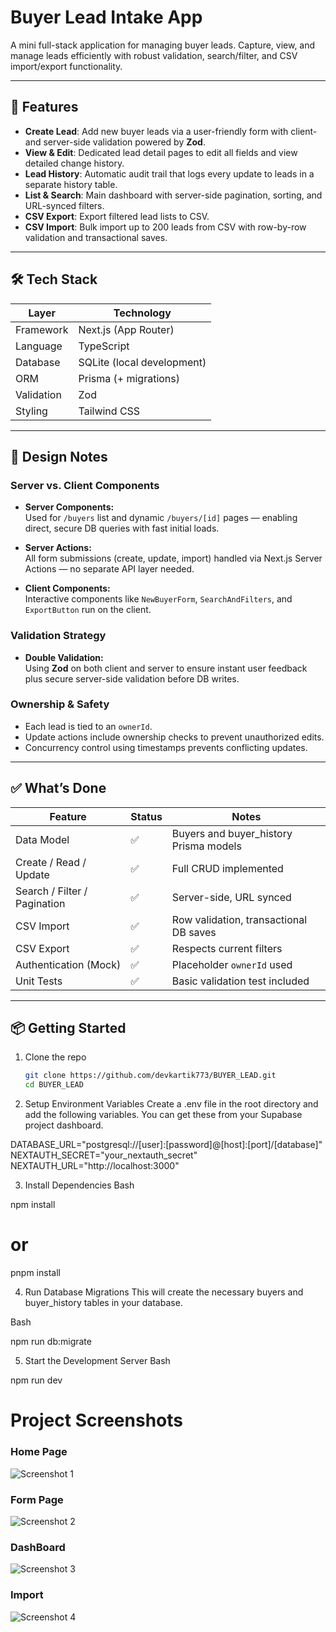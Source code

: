 # Buyer Lead Intake App

A mini full-stack application for managing buyer leads. Capture, view, and manage leads efficiently with robust validation, search/filter, and CSV import/export functionality.

---

## 🚀 Features

- **Create Lead**: Add new buyer leads via a user-friendly form with client- and server-side validation powered by **Zod**.
- **View & Edit**: Dedicated lead detail pages to edit all fields and view detailed change history.
- **Lead History**: Automatic audit trail that logs every update to leads in a separate history table.
- **List & Search**: Main dashboard with server-side pagination, sorting, and URL-synced filters.
- **CSV Export**: Export filtered lead lists to CSV.
- **CSV Import**: Bulk import up to 200 leads from CSV with row-by-row validation and transactional saves.

---

## 🛠️ Tech Stack

| Layer       | Technology                      |
|-------------|--------------------------------|
| Framework   | Next.js (App Router)            |
| Language    | TypeScript                     |
| Database    | SQLite (local development)      |
| ORM         | Prisma (+ migrations)           |
| Validation  | Zod                            |
| Styling     | Tailwind CSS                   |

---

## 🎨 Design Notes

### Server vs. Client Components
- **Server Components:**  
  Used for `/buyers` list and dynamic `/buyers/[id]` pages — enabling direct, secure DB queries with fast initial loads.

- **Server Actions:**  
  All form submissions (create, update, import) handled via Next.js Server Actions — no separate API layer needed.

- **Client Components:**  
  Interactive components like `NewBuyerForm`, `SearchAndFilters`, and `ExportButton` run on the client.

### Validation Strategy
- **Double Validation:**  
  Using **Zod** on both client and server to ensure instant user feedback plus secure server-side validation before DB writes.

### Ownership & Safety
- Each lead is tied to an `ownerId`.
- Update actions include ownership checks to prevent unauthorized edits.
- Concurrency control using timestamps prevents conflicting updates.

---

## ✅ What’s Done

| Feature                      | Status | Notes                                       |
|-----------------------------|--------|---------------------------------------------|
| Data Model                  | ✅     | Buyers and buyer_history Prisma models      |
| Create / Read / Update      | ✅     | Full CRUD implemented                        |
| Search / Filter / Pagination | ✅     | Server-side, URL synced                      |
| CSV Import                 | ✅     | Row validation, transactional DB saves     |
| CSV Export                 | ✅     | Respects current filters                     |
| Authentication (Mock)      | ✅     | Placeholder `ownerId` used                    |
| Unit Tests                 | ✅     | Basic validation test included               |

---

## 📦 Getting Started

1. Clone the repo  
   ```bash
   git clone https://github.com/devkartik773/BUYER_LEAD.git
   cd BUYER_LEAD

2. Setup Environment Variables
Create a .env file in the root directory and add the following variables. You can get these from your Supabase project dashboard.

DATABASE_URL="postgresql://[user]:[password]@[host]:[port]/[database]"
NEXTAUTH_SECRET="your_nextauth_secret"
NEXTAUTH_URL="http://localhost:3000"

3. Install Dependencies
Bash

npm install
# or
pnpm install

4. Run Database Migrations
This will create the necessary buyers and buyer_history tables in your database.

Bash

npm run db:migrate

5. Start the Development Server
Bash

npm run dev

# Project Screenshots

### Home Page
![Screenshot 1](./Screenshot%202025-09-15%20082910.png)

### Form Page
![Screenshot 2](./Screenshot%202025-09-15%20083010.png)

### DashBoard
![Screenshot 3](./Screenshot%202025-09-15%20083046.png)

### Import
![Screenshot 4](./Screenshot%202025-09-15%20083129.png)
